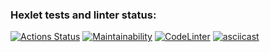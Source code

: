 ### Hexlet tests and linter status:
[![Actions Status](https://github.com/Nikolaev11/frontend-project-lvl1/workflows/hexlet-check/badge.svg)](https://github.com/Nikolaev11/frontend-project-lvl1/actions)
[![Maintainability](https://api.codeclimate.com/v1/badges/a99a88d28ad37a79dbf6/maintainability)](https://codeclimate.com/github/codeclimate/codeclimate/maintainability)
[![CodeLinter](https://github.com/Nikolaev11/frontend-project-lvl1/workflows/Super-Linter/badge.svg)](https://github.com/Nikolaev11/frontend-project-lvl1/actions)
[![asciicast](https://asciinema.org/a/apBSysGuyuW9gE7HBVAjpVqur.svg)](https://asciinema.org/a/apBSysGuyuW9gE7HBVAjpVqur)
